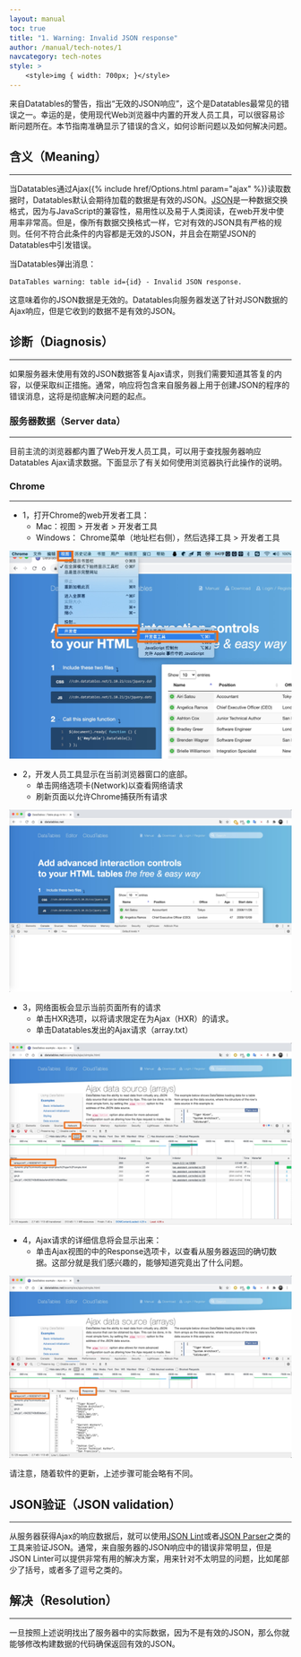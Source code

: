 ```yaml
---
layout: manual
toc: true
title: "1. Warning: Invalid JSON response"
author: /manual/tech-notes/1
navcategory: tech-notes
style: >
    <style>img { width: 700px; }</style>
---
```


来自Datatables的警告，指出“无效的JSON响应”，这个是Datatables最常见的错误之一。幸运的是，使用现代Web浏览器中内置的开发人员工具，可以很容易诊断问题所在。本节指南准确显示了错误的含义，如何诊断问题以及如何解决问题。

## 含义（Meaning）
---

当Datatables通过Ajax({% include href/Options.html param="ajax" %})读取数据时，Datatables默认会期待加载的数据是有效的JSON。[JSON][json]是一种数据交换格式，因为与JavaScript的兼容性，易用性以及易于人类阅读，在web开发中使用率非常高。但是，像所有数据交换格式一样，它对有效的JSON具有严格的规则。任何不符合此条件的内容都是无效的JSON，并且会在期望JSON的Datatables中引发错误。

当Datatables弹出消息：

```
DataTables warning: table id={id} - Invalid JSON response.
```

这意味着你的JSON数据是无效的。Datatables向服务器发送了针对JSON数据的Ajax响应，但是它收到的数据不是有效的JSON。


## 诊断（Diagnosis）
---

如果服务器未使用有效的JSON数据答复Ajax请求，则我们需要知道其答复的内容，以便采取纠正措施。通常，响应将包含来自服务器上用于创建JSON的程序的错误消息，这将是彻底解决问题的起点。

### 服务器数据（Server data）
---

目前主流的浏览器都内置了Web开发人员工具，可以用于查找服务器响应Datatables Ajax请求数据。下面显示了有关如何使用浏览器执行此操作的说明。

### Chrome
---

- 1，打开Chrome的web开发者工具：
    - Mac：视图 > 开发者 > 开发者工具
    - Windows： Chrome菜单（地址栏右侧），然后选择工具 > 开发者工具


![open debugger](/images/manual/tech-notes/1.jpg)

- 2，开发人员工具显示在当前浏览器窗口的底部。
    - 单击网络选项卡(Network)以查看网络请求
    - 刷新页面以允许Chrome捕获所有请求

![console displayed](/images/manual/tech-notes/2.jpg)


- 3，网络面板会显示当前页面所有的请求
    - 单击HXR选项，以将请求限定在为Ajax（HXR）的请求。
    - 单击Datatables发出的Ajax请求（array.txt）

![show network tab](/images/manual/tech-notes/3.jpg)


- 4，Ajax请求的详细信息将会显示出来：
    - 单击Ajax视图的中的Response选项卡，以查看从服务器返回的确切数据。这部分就是我们感兴趣的，能够知道究竟出了什么问题。

![ajax response](/images/manual/tech-notes/4.jpg)


请注意，随着软件的更新，上述步骤可能会略有不同。

## JSON验证（JSON validation）
---

从服务器获得Ajax的响应数据后，就可以使用[JSON Lint][lint]或者[JSON Parser][parser]之类的工具来验证JSON。通常，来自服务器的JSON响应中的错误非常明显，但是JSON Linter可以提供非常有用的解决方案，用来针对不太明显的问题，比如尾部少了括号，或者多了逗号之类的。

## 解决（Resolution）
---

一旦按照上述说明找出了服务器中的实际数据，因为不是有效的JSON，那么你就能够修改构建数据的代码确保返回有效的JSON。






[json]: http://www.json.org/
[lint]: http://jsonlint.com/
[parser]: http://json.parser.online.fr/